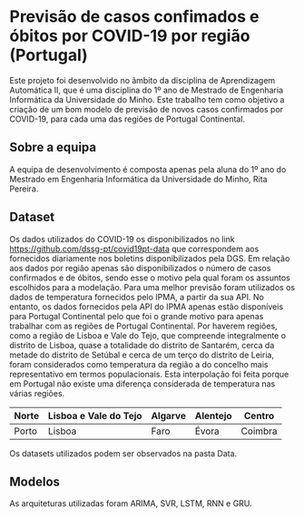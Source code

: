 **Previsão de casos confimados e óbitos por COVID-19 por região (Portugal)**
===============
Este projeto foi desenvolvido no âmbito da disciplina de Aprendizagem Automática II, que é uma disciplina do 1º ano de Mestrado de Engenharia Informática da Universidade do Minho.
Este trabalho tem como objetivo a criação de um bom modelo de previsão de novos casos confirmados por COVID-19, para cada uma das regiões de Portugal Continental.

**Sobre a equipa**
---------------
A equipa de desenvolvimento é composta apenas pela aluna do 1º ano do Mestrado em Engenharia Informática da Universidade do Minho, Rita Pereira.

**Dataset**
---------------
Os dados utilizados do COVID-19 os disponibilizados no link https://github.com/dssg-pt/covid19pt-data que correspondem aos fornecidos diariamente nos boletins disponibilizados pela DGS. Em relação aos dados por região apenas são disponibilizados o número de casos confirmados e de óbitos, sendo esse o motivo pela qual foram os assuntos escolhidos para a modelação.
Para uma melhor previsão foram utilizados os dados de temperatura fornecidos pelo IPMA, a partir da sua API. No entanto, os dados fornecidos pela API do IPMA apenas estão disponíveis para Portugal Continental pelo que foi o grande motivo para apenas trabalhar com as regiões de Portugal Continental. Por haverem regiões, como a região de Lisboa e Vale do Tejo, que compreende integralmente o distrito de Lisboa, quase a totalidade do distrito de Santarém, cerca da metade do distrito de Setúbal e cerca de um terço do distrito de Leiria, foram considerados como temperatura da região a do concelho mais representativo em termos populacionais. Esta interpolação foi feita porque em Portugal não existe uma diferença considerada de temperatura nas várias regiões.

|  Norte |  Lisboa e Vale do Tejo | Algarve |  Alentejo |  Centro |
|---|---|---|---|---|
|  Porto |  Lisboa |  Faro |  Évora |  Coimbra |

Os datasets utilizados podem ser observados na pasta Data.

**Modelos**
---------------
As arquiteturas utilizadas foram ARIMA, SVR, LSTM, RNN e GRU.
